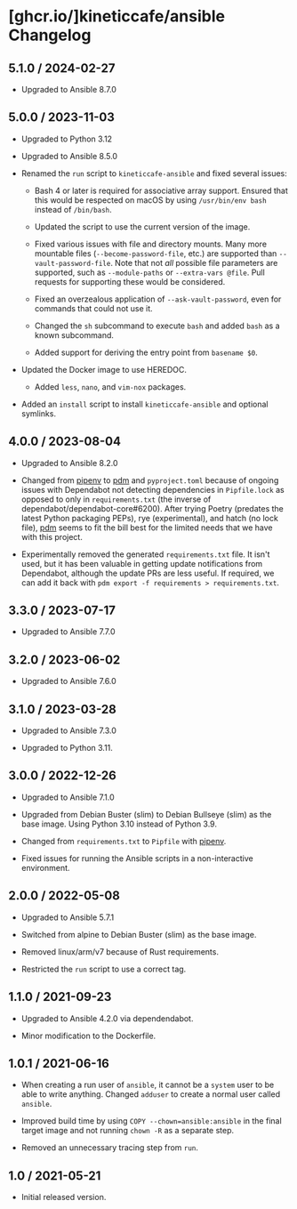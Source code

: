 # [ghcr.io/]kineticcafe/ansible Changelog

## 5.1.0 / 2024-02-27

- Upgraded to Ansible 8.7.0

## 5.0.0 / 2023-11-03

- Upgraded to Python 3.12

- Upgraded to Ansible 8.5.0

- Renamed the `run` script to `kineticcafe-ansible` and fixed several issues:

  - Bash 4 or later is required for associative array support. Ensured that
    this would be respected on macOS by using `/usr/bin/env bash` instead of
    `/bin/bash`.

  - Updated the script to use the current version of the image.

  - Fixed various issues with file and directory mounts. Many more mountable
    files (`--become-password-file`, etc.) are supported than
    `--vault-password-file`. Note that not _all_ possible file parameters are
    supported, such as `--module-paths` or `--extra-vars @file`. Pull requests
    for supporting these would be considered.

  - Fixed an overzealous application of `--ask-vault-password`, even for
    commands that could not use it.

  - Changed the `sh` subcommand to execute `bash` and added `bash` as a known
    subcommand.

  - Added support for deriving the entry point from `basename $0`.

- Updated the Docker image to use HEREDOC.

  - Added `less`, `nano`, and `vim-nox` packages.

- Added an `install` script to install `kineticcafe-ansible` and optional
  symlinks.

## 4.0.0 / 2023-08-04

- Upgraded to Ansible 8.2.0

- Changed from [pipenv][] to [pdm][] and `pyproject.toml` because of ongoing
  issues with Dependabot not detecting dependencies in `Pipfile.lock` as
  opposed to only in `requirements.txt` (the inverse of
  dependabot/dependabot-core#6200). After trying Poetry (predates the latest
  Python packaging PEPs), rye (experimental), and hatch (no lock file), [pdm][]
  seems to fit the bill best for the limited needs that we have with this
  project.

- Experimentally removed the generated `requirements.txt` file. It isn't used,
  but it has been valuable in getting update notifications from Dependabot,
  although the update PRs are less useful. If required, we can add it back with
  `pdm export -f requirements > requirements.txt`.

## 3.3.0 / 2023-07-17

- Upgraded to Ansible 7.7.0

## 3.2.0 / 2023-06-02

- Upgraded to Ansible 7.6.0

## 3.1.0 / 2023-03-28

- Upgraded to Ansible 7.3.0

- Upgraded to Python 3.11.

## 3.0.0 / 2022-12-26

- Upgraded to Ansible 7.1.0

- Upgraded from Debian Buster (slim) to Debian Bullseye (slim) as the base
  image. Using Python 3.10 instead of Python 3.9.

- Changed from `requirements.txt` to `Pipfile` with [pipenv][].

- Fixed issues for running the Ansible scripts in a non-interactive environment.

## 2.0.0 / 2022-05-08

- Upgraded to Ansible 5.7.1

- Switched from alpine to Debian Buster (slim) as the base image.

- Removed linux/arm/v7 because of Rust requirements.

- Restricted the `run` script to use a correct tag.

## 1.1.0 / 2021-09-23

- Upgraded to Ansible 4.2.0 via dependendabot.

- Minor modification to the Dockerfile.

## 1.0.1 / 2021-06-16

- When creating a run user of `ansible`, it cannot be a `system` user to be able
  to write anything. Changed `adduser` to create a normal user called `ansible`.

- Improved build time by using `COPY --chown=ansible:ansible` in the final
  target image and not running `chown -R` as a separate step.

- Removed an unnecessary tracing step from `run`.

## 1.0 / 2021-05-21

- Initial released version.

[pipenv]: https://pipenv.pypa.io/en/latest/
[pdm]: https://github.com/pdm-project/pdm
